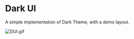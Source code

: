 # Dark UI

A simple implementation of Dark Theme, with a demo layout.

![DUI.gif](https://cdn.hashnode.com/res/hashnode/image/upload/v1599702126631/p_tlJ4p5s.gif)
